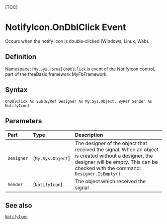 [TOC]
# NotifyIcon.OnDblClick Event
Occurs when the notify icon is double-clicked (Windows, Linux, Web).
## Definition
Namespace: [`My.Sys.Forms`]
`OnDblClick` is event of the NotifyIcon control, part of the freeBasic framework MyFbFramework.
## Syntax
```freeBasic
OnDblClick As Sub(ByRef Designer As My.Sys.Object, ByRef Sender As NotifyIcon)
```

## Parameters

|Part|Type|Description|
| :------------ | :------------ | :------------ |
|`Designer`|[`My.Sys.Object`]|The designer of the object that received the signal. When an object is created without a designer, the designer will be empty. This can be checked with the command: `Designer.IsEmpty()`|
|`Sender`|[`NotifyIcon`]|The object which received the signal|

## See also
[`NotifyIcon`](NotifyIcon.md)
